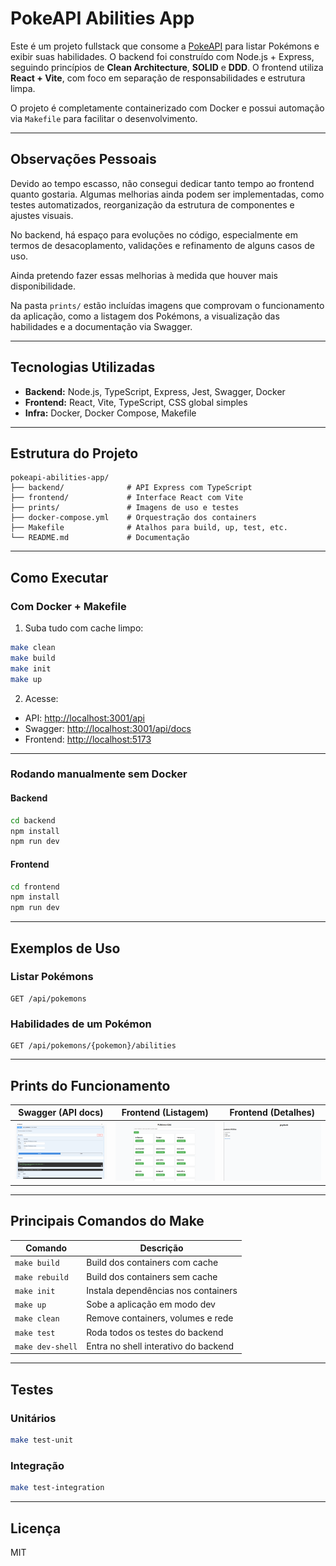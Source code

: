 # PokeAPI Abilities App

Este é um projeto fullstack que consome a [PokeAPI](https://pokeapi.co) para listar Pokémons e exibir suas habilidades. O backend foi construído com Node.js + Express, seguindo princípios de **Clean Architecture**, **SOLID** e **DDD**. O frontend utiliza **React + Vite**, com foco em separação de responsabilidades e estrutura limpa.

O projeto é completamente containerizado com Docker e possui automação via `Makefile` para facilitar o desenvolvimento.

---

## Observações Pessoais

Devido ao tempo escasso, não consegui dedicar tanto tempo ao frontend quanto gostaria. Algumas melhorias ainda podem ser implementadas, como testes automatizados, reorganização da estrutura de componentes e ajustes visuais.

No backend, há espaço para evoluções no código, especialmente em termos de desacoplamento, validações e refinamento de alguns casos de uso.

Ainda pretendo fazer essas melhorias à medida que houver mais disponibilidade.

Na pasta `prints/` estão incluídas imagens que comprovam o funcionamento da aplicação, como a listagem dos Pokémons, a visualização das habilidades e a documentação via Swagger.

---

## Tecnologias Utilizadas

- **Backend:** Node.js, TypeScript, Express, Jest, Swagger, Docker
- **Frontend:** React, Vite, TypeScript, CSS global simples
- **Infra:** Docker, Docker Compose, Makefile

---

## Estrutura do Projeto

```
pokeapi-abilities-app/
├── backend/              # API Express com TypeScript
├── frontend/             # Interface React com Vite
├── prints/               # Imagens de uso e testes
├── docker-compose.yml    # Orquestração dos containers
├── Makefile              # Atalhos para build, up, test, etc.
└── README.md             # Documentação
```

---

## Como Executar

### Com Docker + Makefile

1. Suba tudo com cache limpo:
```bash
make clean
make build
make init
make up
```

2. Acesse:
- API: [http://localhost:3001/api](http://localhost:3001/api)
- Swagger: [http://localhost:3001/api/docs](http://localhost:3001/api/docs)
- Frontend: [http://localhost:5173](http://localhost:5173)

---

### Rodando manualmente sem Docker

#### Backend

```bash
cd backend
npm install
npm run dev
```

#### Frontend

```bash
cd frontend
npm install
npm run dev
```

---

## Exemplos de Uso

### Listar Pokémons

```
GET /api/pokemons
```

### Habilidades de um Pokémon

```
GET /api/pokemons/{pokemon}/abilities
```

---

## Prints do Funcionamento

| Swagger (API docs) | Frontend (Listagem) | Frontend (Detalhes) |
|--------------------|---------------------|----------------------|
| ![Swagger](prints/swagger_results1.png) | ![Listagem](prints/pokemon_list_frontend1.png) | ![Detalhes](prints/pokemon_abiliies.png) |

---

## Principais Comandos do Make

| Comando              | Descrição                                      |
|----------------------|-----------------------------------------------|
| `make build`         | Build dos containers com cache                |
| `make rebuild`       | Build dos containers sem cache                |
| `make init`          | Instala dependências nos containers           |
| `make up`            | Sobe a aplicação em modo dev                  |
| `make clean`         | Remove containers, volumes e rede             |
| `make test`          | Roda todos os testes do backend               |
| `make dev-shell`     | Entra no shell interativo do backend          |

---

## Testes

### Unitários

```bash
make test-unit
```

### Integração

```bash
make test-integration
```

---

## Licença

MIT